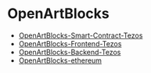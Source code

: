 # OpenArtBlocks

* [OpenArtBlocks-Smart-Contract-Tezos](https://github.com/GenArtLabs/OpenArtBlocks-Smart-Contract-Tezos)
* [OpenArtBlocks-Frontend-Tezos](https://github.com/GenArtLabs/OpenArtBlocks-Frontend-Tezos)
* [OpenArtBlocks-Backend-Tezos](https://github.com/GenArtLabs/OpenArtBlocks-Backend-Tezos)
* [OpenArtBlocks-ethereum](https://github.com/GenArtLabs/OpenArtBlocks-ethereum)
